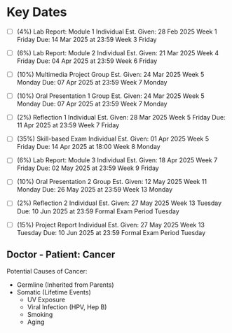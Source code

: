 # Key Dates

- [ ] (4%) Lab Report: Module 1 
        Individual
     Est. Given: 28 Feb 2025 Week 1 Friday
            Due: 14 Mar 2025 at 23:59 Week 3 Friday

- [ ] (6%) Lab Report: Module 2
        Individual
     Est. Given: 21 Mar 2025 Week 4 Friday
            Due: 04 Apr 2025 at 23:59 Week 6 Friday

- [ ] (10%) Multimedia Project
        Group
     Est. Given: 24 Mar 2025 Week 5 Monday
            Due: 07 Apr 2025 at 23:59 Week 7 Monday

- [ ] (10%) Oral Presentation 1 
        Group
     Est. Given: 24 Mar 2025 Week 5 Monday
            Due: 07 Apr 2025 at 23:59 Week 7 Monday

- [ ] (2%) Reflection 1 
        Individual
     Est. Given: 28 Mar 2025 Week 5 Friday
            Due: 11 Apr 2025 at 23:59 Week 7 Friday

- [ ] (35%) Skill-based Exam 
        Individual
     Est. Given: 01 Apr 2025 Week 5 Friday
            Due: 14 Apr 2025 at 18:00 Week 8 Monday 

- [ ] (6%) Lab Report: Module 3 
        Individual
     Est. Given: 18 Apr 2025 Week 7 Friday
            Due: 02 May 2025 at 23:59 Week 9 Friday

- [ ] (10%) Oral Presentation 2 
        Group
     Est. Given: 12 May 2025 Week 11 Monday
            Due: 26 May 2025 at 23:59 Week 13 Monday

- [ ] (2%) Reflection 2 
        Individual
     Est. Given: 27 May 2025 Week 13 Tuesday
            Due: 10 Jun 2025 at 23:59 Formal Exam Period Tuesday

- [ ] (15%) Project Report
        Individual
     Est. Given: 27 May 2025 Week 13 Tuesday
            Due: 10 Jun 2025 at 23:59 Formal Exam Period Tuesday



## Doctor - Patient: Cancer

Potential Causes of Cancer:
- Germline (Inherited from Parents)
- Somatic (Lifetime Events)
    - UV Exposure
    - Viral Infection (HPV, Hep B)
    - Smoking
    - Aging






